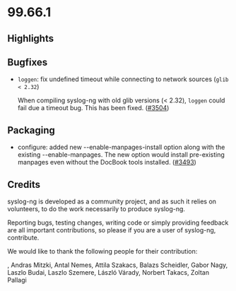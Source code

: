 99.66.1
=======

## Highlights

<Fill this block manually from the blocks below>

## Bugfixes

 * `loggen`: fix undefined timeout while connecting to network sources (`glib < 2.32`)
   
   When compiling syslog-ng with old glib versions (< 2.32), `loggen` could fail due a timeout bug.
   This has been fixed.
   ([#3504](https://github.com/syslog-ng/syslog-ng/pull/3504))

## Packaging

 * configure: added new --enable-manpages-install option along with the
   existing --enable-manpages. The new option would install pre-existing
   manpages even without the DocBook tools installed.
   ([#3493](https://github.com/syslog-ng/syslog-ng/pull/3493))

## Credits

syslog-ng is developed as a community project, and as such it relies
on volunteers, to do the work necessarily to produce syslog-ng.

Reporting bugs, testing changes, writing code or simply providing
feedback are all important contributions, so please if you are a user
of syslog-ng, contribute.

We would like to thank the following people for their contribution:

, Andras Mitzki, Antal Nemes, Attila Szakacs, Balazs Scheidler,
Gabor Nagy, Laszlo Budai, Laszlo Szemere, László Várady,
Norbert Takacs, Zoltan Pallagi
